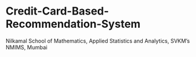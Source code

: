 # Credit-Card-Based-Recommendation-System
Nilkamal School of Mathematics, Applied Statistics and Analytics, SVKM’s NMIMS, Mumbai
